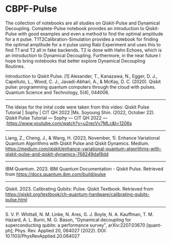 # CBPF-Pulse
The collection of notebooks are all studies on Qiskit-Pulse and Dynamical Decoupling. Complete-Pulse notebook provides an introduction to Qiskit-Pulse with good examples and even a method to find the optimal amplitude for a $\pi$ pulse. T1T2Calibration-Simulation provides a notebook for finding the optimal amplitude for a $\pi$ pulse using Rabi Experiment and uses this to find T1 and T2 all in fake backends. T2 is done with Hahn Echoes, which is an introduction to Dynamical Decoupling. Furthermore, in the near future I hope to bring notebooks that better explore Dynamical Decoupling Routines.



Introduction to Qiskit Pulse.
[1] Alexander, T., Kanazawa, N., Egger, D. J., Capelluto, L., Wood, C. J., Javadi-Abhari, A., & McKay, D. C. (2020). Qiskit pulse: programming quantum computers through the cloud with pulses. Quantum Science and Technology, 5(4), 044006.

---

The ideias for the inital code were taken from this video:
Qiskit Pulse Tutorial | Sophy | CIT QH 2022 |Ms. Soyoung Shin. (2022, October 22).
Qiskit Pulse Tutorial — Sophy — CIT QH 2022 —
.https://www.youtube.com/watch?v=u2recVv7MLc&t=1206s

---

Liang, Z., Cheng, J., & Wang, H. (2023, November, 1). Enhance Variational Quantum Algorithms with Qiskit Pulse and Qiskit Dynamics. Medium. https://medium.com/qiskit/enhance-variational-quantum-algorithms-with-qiskit-pulse-and-qiskit-dynamics-768249daf8dd

---

IBM Quantum. 2023. IBM Quantum Documentation - Qiskit Pulse. Retrieved from https://docs.quantum.ibm.com/build/pulse

---
Qiskit. 2023. Calibrating Qubits: Pulse. Qiskit Textbook. Retrieved from https://qiskit.org/textbook/ch-quantum-hardware/calibrating-qubits-pulse.html

---
S. V. P. Whittall, N. M. Linke, N. Ares, G. J. Boyle, N. A. Kauffman, T. M. Hazard, A. L. Burin, M. G. Bason, "Dynamical decoupling for superconducting qubits: a performance survey", arXiv:2207.03670 [quant-ph]; Phys. Rev. Applied 20, 064027 (2022). DOI: 10.1103/PhysRevApplied.20.064027




